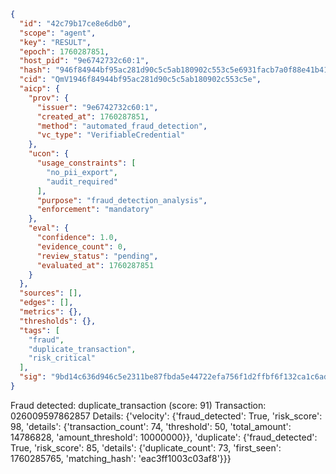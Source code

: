```json
{
  "id": "42c79b17ce8e6db0",
  "scope": "agent",
  "key": "RESULT",
  "epoch": 1760287851,
  "host_pid": "9e6742732c60:1",
  "hash": "946f84944bf95ac281d90c5c5ab180902c553c5e6931facb7a0f88e41b4197c9",
  "cid": "QmV1946f84944bf95ac281d90c5c5ab180902c553c5e",
  "aicp": {
    "prov": {
      "issuer": "9e6742732c60:1",
      "created_at": 1760287851,
      "method": "automated_fraud_detection",
      "vc_type": "VerifiableCredential"
    },
    "ucon": {
      "usage_constraints": [
        "no_pii_export",
        "audit_required"
      ],
      "purpose": "fraud_detection_analysis",
      "enforcement": "mandatory"
    },
    "eval": {
      "confidence": 1.0,
      "evidence_count": 0,
      "review_status": "pending",
      "evaluated_at": 1760287851
    }
  },
  "sources": [],
  "edges": [],
  "metrics": {},
  "thresholds": {},
  "tags": [
    "fraud",
    "duplicate_transaction",
    "risk_critical"
  ],
  "sig": "9bd14c636d946c5e2311be87fbda5e44722efa756f1d2ffbf6f132ca1c6adb1a"
}
```

Fraud detected: duplicate_transaction (score: 91)
Transaction: 026009597862857
Details: {'velocity': {'fraud_detected': True, 'risk_score': 98, 'details': {'transaction_count': 74, 'threshold': 50, 'total_amount': 14786828, 'amount_threshold': 10000000}}, 'duplicate': {'fraud_detected': True, 'risk_score': 85, 'details': {'duplicate_count': 73, 'first_seen': 1760285765, 'matching_hash': 'eac3ff1003c03af8'}}}